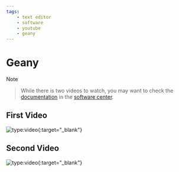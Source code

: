 ```yaml
---
tags:
    - text editor
    - software
    - youtube
    - geany
---
```

# Geany

> [!NOTE]

> While there is two videos to watch, you may want to check the [documentation](/documentation/software/geany) in the [software center](/documentation/software).


## First Video

![type:video](https://www.youtube.com/embed/EuwAf_qVj14){:target="_blank"}

## Second Video

![type:video](https://www.youtube.com/embed/ZZGKICzIuzQ){:target="_blank"}
